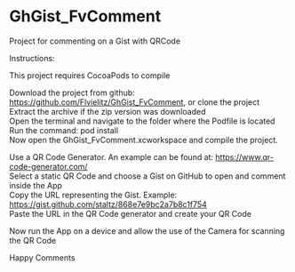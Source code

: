 # GhGist_FvComment

Project for commenting on a Gist with QRCode

Instructions: 

This project requires CocoaPods to compile

Download the project from github: https://github.com/Flvielitz/GhGist_FvComment, or clone the project<br/>
Extract the archive if the zip version was downloaded<br/>
Open the terminal and navigate to the folder where the Podfile is located<br/>
Run the command: pod install<br/>
Now open the GhGist_FvComment.xcworkspace and compile the project.<br/>

Use a QR Code Generator. An example can be found at: https://www.qr-code-generator.com/ <br/>
Select a static QR Code and choose a Gist on GitHub to open and comment inside the App  <br/>
Copy the URL representing the Gist. Example: https://gist.github.com/staltz/868e7e9bc2a7b8c1f754 <br/>
Paste the URL in the QR Code generator and create your QR Code

Now run the App on a device and allow the use of the Camera for scanning the QR Code

Happy Comments
